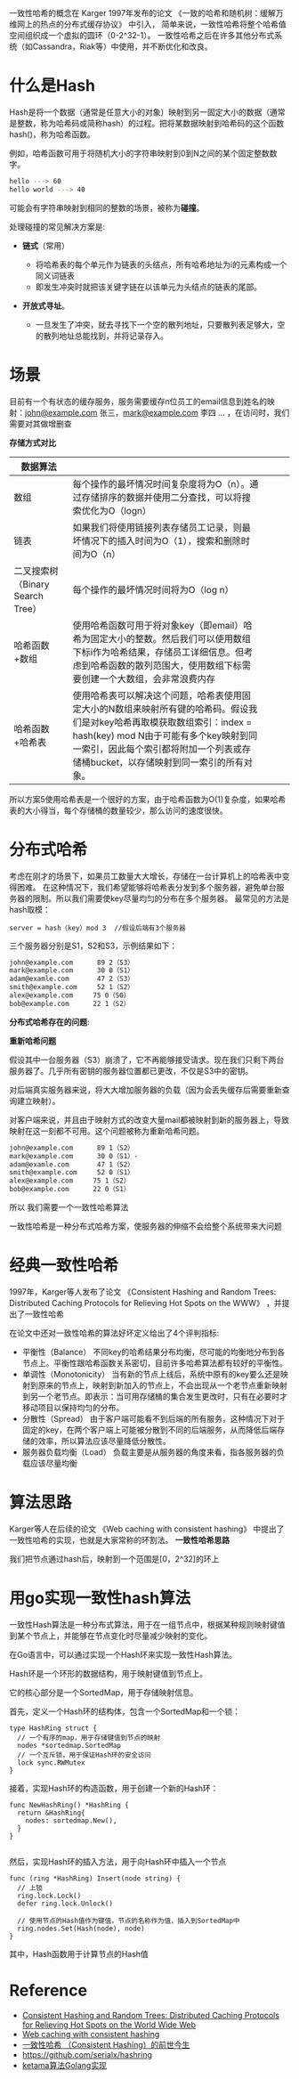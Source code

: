 <!--
 * @Author: your name
 * @Date: 2021-11-08 16:07:39
 * @LastEditTime: 2021-11-08 16:09:14
 * @LastEditors: Please set LastEditors
 * @Description: 打开koroFileHeader查看配置 进行设置: https://github.com/OBKoro1/koro1FileHeader/wiki/%E9%85%8D%E7%BD%AE
 * @FilePath: /go_notes/docs/go实现一致性hash算法.md
-->

一致性哈希的概念在 Karger 1997年发布的论文 《一致的哈希和随机树：缓解万维网上的热点的分布式缓存协议》 中引入，
简单来说，一致性哈希将整个哈希值空间组织成一个虚拟的圆环（0-2^32-1）。
一致性哈希之后在许多其他分布式系统（如Cassandra，Riak等）中使用，并不断优化和改良。

# 什么是Hash
Hash是将一个数据（通常是任意大小的对象）映射到另一固定大小的数据（通常是整数，称为哈希码或简称hash）的过程。把将某数据映射到哈希码的这个函数hash()，称为哈希函数。

例如，哈希函数可用于将随机大小的字符串映射到0到N之间的某个固定整数数字。

```bash
hello ---> 60
hello world ---> 40
```
可能会有字符串映射到相同的整数的场景，被称为<b>碰撞</b>。

处理碰撞的常见解决方案是:
- <b>链式</b>（常用）
  - 将哈希表的每个单元作为链表的头结点，所有哈希地址为i的元素构成一个同义词链表
  - 即发生冲突时就把该关键字链在以该单元为头结点的链表的尾部。

- <b>开放式寻址</b>。
  - 一旦发生了冲突，就去寻找下一个空的散列地址，只要散列表足够大，空的散列地址总能找到，并将记录存入。


# 场景
目前有一个有状态的缓存服务，服务需要缓存n位员工的email信息到姓名的映射：john@example.com 张三，mark@example.com 李四 … ，在访问时，我们需要对其做增删查

<b>存储方式对比</b>

|  数据算法 |   |   |   |   |
|---|---|---|---|---|
|  数组 |  每个操作的最坏情况时间复杂度将为O（n）。通过存储排序的数据并使用二分查找，可以将搜索优化为O（logn） |   |   |   |
|  链表|  如果我们将使用链接列表存储员工记录，则最坏情况下的插入时间为O（1），搜索和删除时间为O（n） |   |   |   |
| 二叉搜索树（Binary Search Tree） | 每个操作的最坏情况时间将为O（log n）  |   |   |   |
|  哈希函数+数组 |   使用哈希函数可用于将对象key（即email）哈希为固定大小的整数。然后我们可以使用数组下标i作为哈希结果，存储员工详细信息。但考虑到哈希函数的散列范围大，使用数组下标需要创建一个大数组，会非常浪费内存|   |   |   |
|  哈希函数+哈希表 |  使用哈希表可以解决这个问题，哈希表使用固定大小的N数组来映射所有键的哈希码。假设我们是对key哈希再取模获取数组索引：index = hash(key) mod N由于可能有多个key映射到同一索引，因此每个索引都将附加一个列表或存储桶bucket，以存储映射到同一索引的所有对象。 |   |   |   |

所以方案5使用哈希表是一个很好的方案，由于哈希函数为O(1)复杂度，如果哈希表的大小得当，每个存储桶的数量较少，那么访问的速度很快。
# 分布式哈希
考虑在刚才的场景下，如果员工数量大大增长，存储在一台计算机上的哈希表中变得困难。
在这种情况下，我们希望能够将哈希表分发到多个服务器，避免单台服务器的限制。所以我们需要使key尽量均匀的分布在多个服务器。
最常见的方法是hash取模：
```nashorn js
server = hash（key）mod 3  //假设后端有3个服务器
```
三个服务器分别是S1，S2和S3，示例结果如下：
```bash
john@example.com      89 2（S3）
mark@example.com      30 0（S1）
adam@examle.com       47 2（S3）
smith@example.com     52 1（S2）
alex@example.com     75 0（S0）
bob@example.com      22 1（S2）
```

**分布式哈希存在的问题**:

**重新哈希问题**

假设其中一台服务器（S3）崩溃了，它不再能够接受请求。现在我们只剩下两台服务器了。几乎所有密钥的服务器位置都已更改，不仅是S3中的密钥。

对后端真实服务器来说，将大大增加服务器的负载（因为会丢失缓存后需要重新查询建立映射）。

对客户端来说，并且由于映射方式的改变大量mail都被映射到新的服务器上，导致映射在这一刻都不可用。这个问题被称为重新哈希问题。

```bash
john@example.com      89 1（S2）
mark@example.com      30 0（S1）-
adam@examle.com       47 1（S2）
smith@example.com     52 0（S1）
alex@example.com     75 1（S2）
bob@example.com      22 0（S1）
```
所以 我们需要一个一致性哈希算法

一致性哈希是一种分布式哈希方案，使服务器的伸缩不会给整个系统带来大问题

# 经典一致性哈希
1997年，Karger等人发布了论文 《Consistent Hashing and Random Trees: Distributed Caching Protocols for Relieving Hot Spots on the WWW》 ，并提出了一致性哈希

在论文中还对一致性哈希的算法好坏定义给出了4个评判指标:

- 平衡性（Balance）
不同key的哈希结果分布均衡，尽可能的均衡地分布到各节点上。平衡性跟哈希函数关系密切，目前许多哈希算法都有较好的平衡性。
- 单调性（Monotonicity）
当有新的节点上线后，系统中原有的key要么还是映射到原来的节点上，映射到新加入的节点上，不会出现从一个老节点重新映射到另一个老节点。即表示：当可用存储桶的集合发生更改时，只有在必要时才移动项目以保持均匀的分布。
- 分散性（Spread）
由于客户端可能看不到后端的所有服务，这种情况下对于固定的key，在两个客户端上可能被分散到不同的后端服务，从而降低后端存储的效率，所以算法应该尽量降低分散性。
- 服务器负载均衡（Load）
负载主要是从服务器的角度来看，指各服务器的负载应该尽量均衡

# 算法思路

Karger等人在后续的论文 《Web caching with consistent hashing》 中提出了一致性哈希的实现，也就是大家常称的环割法。
<b>一致性哈希思路</b>

我们把节点通过hash后，映射到一个范围是[0，2^32]的环上
# 用go实现一致性hash算法

一致性Hash算法是一种分布式算法，用于在一组节点中，根据某种规则映射键值到某个节点上，并能够在节点变化时尽量减少映射的变化。

在Go语言中，可以通过实现一个Hash环来实现一致性Hash算法。

Hash环是一个环形的数据结构，用于映射键值到节点上。

它的核心部分是一个SortedMap，用于存储映射信息。

首先，定义一个Hash环的结构体，包含一个SortedMap和一个锁：

```golang
type HashRing struct {
  // 一个有序的map，用于存储键值到节点的映射
  nodes *sortedmap.SortedMap
  // 一个互斥锁，用于保证Hash环的安全访问
  lock sync.RWMutex
}

```
接着，实现Hash环的构造函数，用于创建一个新的Hash环：

```golang
func NewHashRing() *HashRing {
  return &HashRing{
    nodes: sortedmap.New(),
  }
}


```
然后，实现Hash环的插入方法，用于向Hash环中插入一个节点

```golang
func (ring *HashRing) Insert(node string) {
  // 上锁
  ring.lock.Lock()
  defer ring.lock.Unlock()

  // 使用节点的Hash值作为键值，节点的名称作为值，插入到SortedMap中
  ring.nodes.Set(Hash(node), node)
}

```
其中，Hash函数用于计算节点的Hash值

# Reference
- [Consistent Hashing and Random Trees:
  Distributed Caching Protocols for Relieving Hot Spots on the World Wide Web](https://www.cs.princeton.edu/courses/archive/fall09/cos518/papers/chash.pdf)
- [Web caching with consistent hashing](http://www.cs.columbia.edu/~asherman/papers/cachePaper.pdf)
- [一致性哈希 （Consistent Hashing）的前世今生](https://candicexiao.com/consistenthashing/)
- https://github.com/serialx/hashring
- [ketama算法Golang实现](https://blog.kimq.cn/2017/07/06/ketama/)